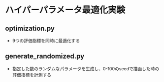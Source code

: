 # ハイパーパラメータ最適化実験
## optimization.py
- 9つの評価指標を同時に最適化する

## generate_randomized.py
- 指定した数のランダムなパラメータを生成し、0-100のseedで描画した時の評価指標を計測する